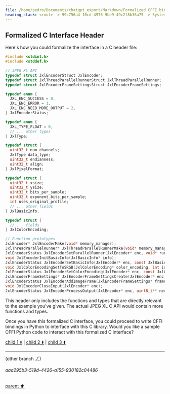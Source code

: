 ```yaml
---
file: /home/pedro/Documents/chatgpt_export/Markdown/Formalized CFFI bindings for JPEG XL C interface.md
heading_stack: <root> -> 99c756a4-10cd-4976-9be9-49c2f8b36a75 -> System -> 4fd70df5-846e-4e1d-a059-858ee14a15b4 -> System -> aaa2a67b-8d69-4ed1-a62a-fe469ca0e47f -> User -> 747d4e11-f5f7-4f62-b0ce-0a8fe24a625d -> Assistant -> Functions Used -> Structs Used -> Enumerations Used -> Formalized C Interface Header
---
```

## Formalized C Interface Header

Here's how you could formalize the interface in a C header file:

```c
#include <stdint.h>
#include <stddef.h>

// JPEG XL API
typedef struct JxlEncoderStruct JxlEncoder;
typedef struct JxlThreadParallelRunnerStruct JxlThreadParallelRunner;
typedef struct JxlEncoderFrameSettingsStruct JxlEncoderFrameSettings;

typedef enum {
  JXL_ENC_SUCCESS = 0,
  JXL_ENC_ERROR = 1,
  JXL_ENC_NEED_MORE_OUTPUT = 2,
} JxlEncoderStatus;

typedef enum {
  JXL_TYPE_FLOAT = 0,
  // ... other types
} JxlType;

typedef struct {
  uint32_t num_channels;
  JxlType data_type;
  uint32_t endianness;
  uint32_t align;
} JxlPixelFormat;

typedef struct {
  uint32_t xsize;
  uint32_t ysize;
  uint32_t bits_per_sample;
  uint32_t exponent_bits_per_sample;
  int uses_original_profile;
  // ... other fields
} JxlBasicInfo;

typedef struct {
  // ... fields
} JxlColorEncoding;

// Function prototypes
JxlEncoder* JxlEncoderMake(void* memory_manager);
JxlThreadParallelRunner* JxlThreadParallelRunnerMake(void* memory_manager, size_t num_worker_threads);
JxlEncoderStatus JxlEncoderSetParallelRunner(JxlEncoder* enc, void* runner_opaque);
void JxlEncoderInitBasicInfo(JxlBasicInfo* info);
JxlEncoderStatus JxlEncoderSetBasicInfo(JxlEncoder* enc, const JxlBasicInfo* info);
void JxlColorEncodingSetToSRGB(JxlColorEncoding* color_encoding, int is_gray);
JxlEncoderStatus JxlEncoderSetColorEncoding(JxlEncoder* enc, const JxlColorEncoding* color_encoding);
JxlEncoderFrameSettings* JxlEncoderFrameSettingsCreate(JxlEncoder* enc, void* frame_settings);
JxlEncoderStatus JxlEncoderAddImageFrame(JxlEncoderFrameSettings* frame_settings, const JxlPixelFormat* pixel_format, void* buffer, size_t buffer_size);
void JxlEncoderCloseInput(JxlEncoder* enc);
JxlEncoderStatus JxlEncoderProcessOutput(JxlEncoder* enc, uint8_t** next_out, size_t* avail_out);
```

This header only includes the functions and types that are directly relevant to the example you've given. The actual JPEG XL C API would contain more functions and types.

Once you have this formalized C interface, you could proceed to write CFFI bindings in Python to interface with this C library. Would you like a sample CFFI Python code to interact with this formalized C interface?

[child 1 ⬇️](#aaa295b3-519d-4426-a155-930182c04486) | [child 2 ⬇️](#aaa23787-e4e8-4950-9306-5fb7dd46adc3) | [child 3 ⬇️](#aaa25de2-eec1-401f-a1ff-afa6e896fa38)

---

(other branch ⎇)
###### aaa295b3-519d-4426-a155-930182c04486
[parent ⬆️](#747d4e11-f5f7-4f62-b0ce-0a8fe24a625d)
